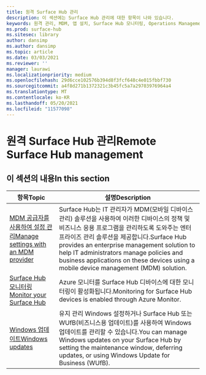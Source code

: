 ```yaml
---
title: 원격 Surface Hub 관리
description: 이 섹션에는 Surface Hub 관리에 대한 항목이 나와 있습니다.
keywords: 원격 관리, MDM, 앱 설치, Surface Hub 모니터링, Operations Management Suite, OMS
ms.prod: surface-hub
ms.sitesec: library
author: dansimp
ms.author: dansimp
ms.topic: article
ms.date: 03/03/2021
ms.reviewer: ''
manager: laurawi
ms.localizationpriority: medium
ms.openlocfilehash: 29d6cce102576b394d8f3fcf648c4e015fbbf730
ms.sourcegitcommit: a4f8d271b1372321c3b45fc5a7a29703976964a4
ms.translationtype: MT
ms.contentlocale: ko-KR
ms.lasthandoff: 05/20/2021
ms.locfileid: "11577098"
---
```

# <a name="remote-surface-hub-management"></a><span data-ttu-id="4e7fa-104">원격 Surface Hub 관리</span><span class="sxs-lookup"><span data-stu-id="4e7fa-104">Remote Surface Hub management</span></span>

## <a name="in-this-section"></a><span data-ttu-id="4e7fa-105">이 섹션의 내용</span><span class="sxs-lookup"><span data-stu-id="4e7fa-105">In this section</span></span>

|<span data-ttu-id="4e7fa-106">항목</span><span class="sxs-lookup"><span data-stu-id="4e7fa-106">Topic</span></span> | <span data-ttu-id="4e7fa-107">설명</span><span class="sxs-lookup"><span data-stu-id="4e7fa-107">Description</span></span>|
| ------ | --------------- |
| [<span data-ttu-id="4e7fa-108">MDM 공급자를 사용하여 설정 관리</span><span class="sxs-lookup"><span data-stu-id="4e7fa-108">Manage settings with an MDM provider</span></span>]( https://technet.microsoft.com/itpro/surface-hub/manage-settings-with-mdm-for-surface-hub) | <span data-ttu-id="4e7fa-109">Surface Hub는 IT 관리자가 MDM(모바일 디바이스 관리) 솔루션을 사용하여 이러한 디바이스의 정책 및 비즈니스 응용 프로그램을 관리하도록 도와주는 엔터프라이즈 관리 솔루션을 제공합니다.</span><span class="sxs-lookup"><span data-stu-id="4e7fa-109">Surface Hub provides an enterprise management solution to help IT administrators manage policies and business applications on these devices using a mobile device management (MDM) solution.</span></span>|
| [<span data-ttu-id="4e7fa-110">Surface Hub 모니터링</span><span class="sxs-lookup"><span data-stu-id="4e7fa-110">Monitor your Surface Hub</span></span>](monitor-surface-hub.md) | <span data-ttu-id="4e7fa-111">Azure 모니터를 Surface Hub 디바이스에 대한 모니터링이 활성화됩니다.</span><span class="sxs-lookup"><span data-stu-id="4e7fa-111">Monitoring for Surface Hub devices is enabled through Azure Monitor.</span></span>|
| [<span data-ttu-id="4e7fa-112">Windows 업데이트</span><span class="sxs-lookup"><span data-stu-id="4e7fa-112">Windows updates</span></span>](manage-windows-updates-for-surface-hub.md) | <span data-ttu-id="4e7fa-113">유지 관리 Windows 설정하거나 Surface Hub 또는 WUfB(비즈니스용 업데이트)를 사용하여 Windows 업데이트를 관리할 수 있습니다.</span><span class="sxs-lookup"><span data-stu-id="4e7fa-113">You can manage Windows updates on your Surface Hub by setting the maintenance window, deferring updates, or using Windows Update for Business (WUfB).</span></span>|
